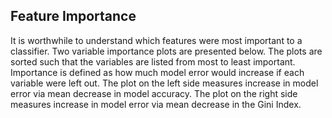## Feature Importance

It is worthwhile to understand which features were most important to a classifier. Two variable importance plots are presented below.  The plots are sorted such that the variables are listed from most to least important.  Importance is defined as how much model error would increase if each variable were left out.  The plot on the left side measures increase in model error via mean decrease in model accuracy.  The plot on the right side measures increase in model error via mean decrease in the Gini Index.

